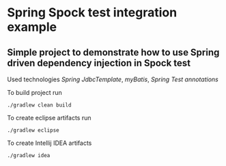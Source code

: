 Spring Spock test integration example
=============

Simple project to demonstrate how to use Spring driven dependency injection in Spock test
----

Used technologies
_Spring JdbcTemplate_, _myBatis_, _Spring Test annotations_

To build project run

    ./gradlew clean build

To create eclipse artifacts run

    ./gradlew eclipse

To create Intellij IDEA artifacts 

    ./gradlew idea